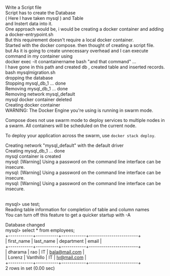 Write a Script file </br>
Script has to create the Database </br> ( Here I have taken mysql )
and Table </br>
and Instert data into it. </br>
One approach would be, i would be creating a docker container and adding a docker-entrypoint.sh </br>
But this requirement doesn't require a local docker container. </br>
Started with the docker compose. then thought of creating a script file. </br>
but As it is going to create unnecessary overhead and I can execute command in my container using </br>
docker exec -it conantainername bash "and that command" ... </br>
I have gone in this path and created db , created table and inserted records.</br>
bash mysqlmigration.sh </br>
dropping the database</br>
Stopping mysql_db_1 ... done</br>
Removing mysql_db_1 ... done</br>
Removing network mysql_default</br>
mysql docker container deleted</br>
Creating docker container</br>
WARNING: The Docker Engine you're using is running in swarm mode.</br>

Compose does not use swarm mode to deploy services to multiple nodes in a swarm. All containers will be scheduled on the current node.</br>

To deploy your application across the swarm, use `docker stack deploy`.</br>

Creating network "mysql_default" with the default driver</br>
Creating mysql_db_1 ... done</br>
mysql container is created</br>
mysql: [Warning] Using a password on the command line interface can be insecure.</br>
mysql: [Warning] Using a password on the command line interface can be insecure.</br>
mysql: [Warning] Using a password on the command line interface can be insecure.</br></br>

mysql> use test;</br>
Reading table information for completion of table and column names</br>
You can turn off this feature to get a quicker startup with -A</br>

Database changed</br>
mysql> select * from employees;</br>
+------------+-----------+------------+------------------------+</br>
| first_name | last_name | department | email                  |</br>
+------------+-----------+------------+------------------------+</br>
| dharama    | rao       | IT         | bala@mail.com |</br>
| Lorenz     | Vanthillo | IT         | lv@mail.com      |</br>
+------------+-----------+------------+------------------------+</br>
2 rows in set (0.00 sec)</br>
